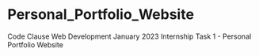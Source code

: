 # Personal_Portfolio_Website
Code Clause Web Development January 2023 Internship Task 1 - Personal Portfolio Website
